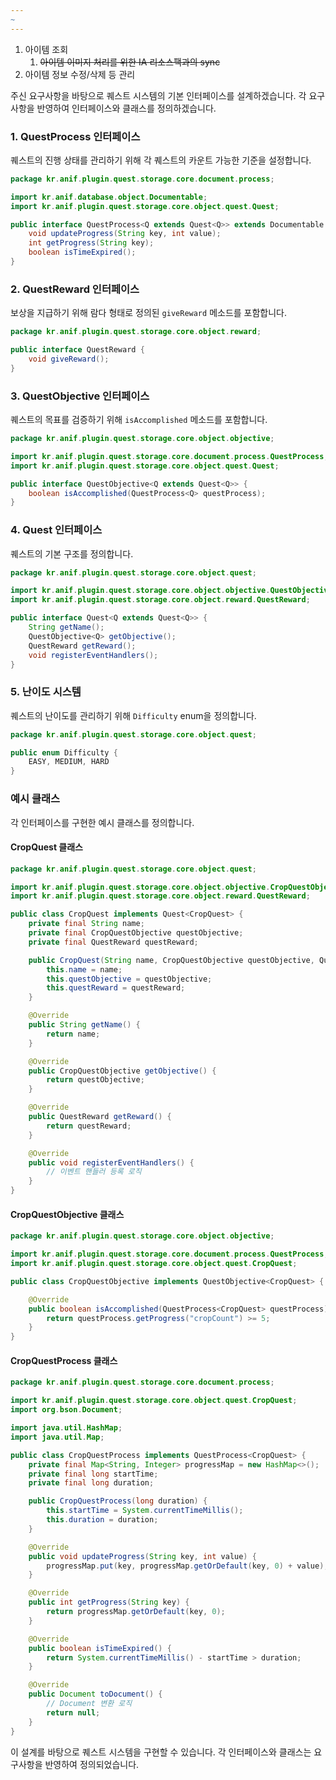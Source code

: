 ```yaml
---
~
---
```

1. 아이템 조회
	1. ~~아이템 이미지 처리를 위한 IA 리소스팩과의 sync~~
2. 아이템 정보 수정/삭제 등 관리


주신 요구사항을 바탕으로 퀘스트 시스템의 기본 인터페이스를 설계하겠습니다. 각 요구사항을 반영하여 인터페이스와 클래스를 정의하겠습니다.

### 1. QuestProcess 인터페이스
퀘스트의 진행 상태를 관리하기 위해 각 퀘스트의 카운트 가능한 기준을 설정합니다.

```java
package kr.anif.plugin.quest.storage.core.document.process;

import kr.anif.database.object.Documentable;
import kr.anif.plugin.quest.storage.core.object.quest.Quest;

public interface QuestProcess<Q extends Quest<Q>> extends Documentable {
    void updateProgress(String key, int value);
    int getProgress(String key);
    boolean isTimeExpired();
}
```

### 2. QuestReward 인터페이스
보상을 지급하기 위해 람다 형태로 정의된 `giveReward` 메소드를 포함합니다.

```java
package kr.anif.plugin.quest.storage.core.object.reward;

public interface QuestReward {
    void giveReward();
}
```

### 3. QuestObjective 인터페이스
퀘스트의 목표를 검증하기 위해 `isAccomplished` 메소드를 포함합니다.

```java
package kr.anif.plugin.quest.storage.core.object.objective;

import kr.anif.plugin.quest.storage.core.document.process.QuestProcess;
import kr.anif.plugin.quest.storage.core.object.quest.Quest;

public interface QuestObjective<Q extends Quest<Q>> {
    boolean isAccomplished(QuestProcess<Q> questProcess);
}
```

### 4. Quest 인터페이스
퀘스트의 기본 구조를 정의합니다.

```java
package kr.anif.plugin.quest.storage.core.object.quest;

import kr.anif.plugin.quest.storage.core.object.objective.QuestObjective;
import kr.anif.plugin.quest.storage.core.object.reward.QuestReward;

public interface Quest<Q extends Quest<Q>> {
    String getName();
    QuestObjective<Q> getObjective();
    QuestReward getReward();
    void registerEventHandlers();
}
```

### 5. 난이도 시스템
퀘스트의 난이도를 관리하기 위해 `Difficulty` enum을 정의합니다.

```java
package kr.anif.plugin.quest.storage.core.object.quest;

public enum Difficulty {
    EASY, MEDIUM, HARD
}
```

### 예시 클래스
각 인터페이스를 구현한 예시 클래스를 정의합니다.

#### CropQuest 클래스

```java
package kr.anif.plugin.quest.storage.core.object.quest;

import kr.anif.plugin.quest.storage.core.object.objective.CropQuestObjective;
import kr.anif.plugin.quest.storage.core.object.reward.QuestReward;

public class CropQuest implements Quest<CropQuest> {
    private final String name;
    private final CropQuestObjective questObjective;
    private final QuestReward questReward;

    public CropQuest(String name, CropQuestObjective questObjective, QuestReward questReward) {
        this.name = name;
        this.questObjective = questObjective;
        this.questReward = questReward;
    }

    @Override
    public String getName() {
        return name;
    }

    @Override
    public CropQuestObjective getObjective() {
        return questObjective;
    }

    @Override
    public QuestReward getReward() {
        return questReward;
    }

    @Override
    public void registerEventHandlers() {
        // 이벤트 핸들러 등록 로직
    }
}
```

#### CropQuestObjective 클래스

```java
package kr.anif.plugin.quest.storage.core.object.objective;

import kr.anif.plugin.quest.storage.core.document.process.QuestProcess;
import kr.anif.plugin.quest.storage.core.object.quest.CropQuest;

public class CropQuestObjective implements QuestObjective<CropQuest> {

    @Override
    public boolean isAccomplished(QuestProcess<CropQuest> questProcess) {
        return questProcess.getProgress("cropCount") >= 5;
    }
}
```

#### CropQuestProcess 클래스

```java
package kr.anif.plugin.quest.storage.core.document.process;

import kr.anif.plugin.quest.storage.core.object.quest.CropQuest;
import org.bson.Document;

import java.util.HashMap;
import java.util.Map;

public class CropQuestProcess implements QuestProcess<CropQuest> {
    private final Map<String, Integer> progressMap = new HashMap<>();
    private final long startTime;
    private final long duration;

    public CropQuestProcess(long duration) {
        this.startTime = System.currentTimeMillis();
        this.duration = duration;
    }

    @Override
    public void updateProgress(String key, int value) {
        progressMap.put(key, progressMap.getOrDefault(key, 0) + value);
    }

    @Override
    public int getProgress(String key) {
        return progressMap.getOrDefault(key, 0);
    }

    @Override
    public boolean isTimeExpired() {
        return System.currentTimeMillis() - startTime > duration;
    }

    @Override
    public Document toDocument() {
        // Document 변환 로직
        return null;
    }
}
```

이 설계를 바탕으로 퀘스트 시스템을 구현할 수 있습니다. 각 인터페이스와 클래스는 요구사항을 반영하여 정의되었습니다.